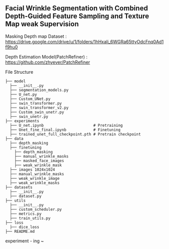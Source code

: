 ## Facial Wrinkle Segmentation with Combined Depth-Guided Feature Sampling and Texture Map weak Supervision

Masking Depth map Dataset : https://drive.google.com/drive/u/1/folders/1hHxali_6WGRa65ttyOdcFnq0Ad1f9hu0

Depth Estimation Model(PatchRefiner) : https://github.com/zhyever/PatchRefiner


File Structure
```
├── model  
  ├── __init__.py
  ├── segmentation_models.py
  ├── U_net.py
  ├── Custom_UNet.py
  ├── swin_transformer.py
  ├── swin_transformer_v2.py
  ├── Custom_swin_unetr.py
  ├── swin_unetr.py
├── experiments
  ├── U_net.ipynb                      # Pretraining
  ├── Unet_fine_final.ipynb            # Finetuning
  ├── trained_unet_full_checkpoint.pth # Pretrain checkpoint
├── data
  ├── depth_masking
  ├── finetuning
    ├── depth_masking
    ├── manual_wrinkle_masks
    ├── masked_face_images
    ├── weak_wrinkle_mask
  ├── images 1024x1024
  ├── manual_wrinkle_masks
  ├── weak_wrinkle_image
  ├── weak_wrinkle_masks
├── datasets
  ├── __init__.py
  ├── dataset.py
├── utils
  ├── __init__.py
  ├── custom_scheduler.py
  ├── metrics.py
  ├── train_utils.py
├── loss
  ├── dice_loss
├── README.md 
```
experiment - ing ~
